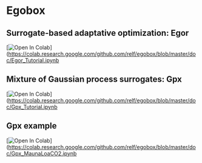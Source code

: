 # Egobox

## Surrogate-based adaptative optimization: Egor

[![Open In Colab](https://colab.research.google.com/assets/colab-badge.svg)](https://colab.research.google.com/github.com/relf/egobox/blob/master/doc/Egor_Tutorial.ipynb


## Mixture of Gaussian process surrogates: Gpx

[![Open In Colab](https://colab.research.google.com/assets/colab-badge.svg)](https://colab.research.google.com/github.com/relf/egobox/blob/master/doc/Gpx_Tutorial.ipynb

## Gpx example

[![Open In Colab](https://colab.research.google.com/assets/colab-badge.svg)](https://colab.research.google.com/github.com/relf/egobox/blob/master/doc/Gpx_MaunaLoaCO2.ipynb